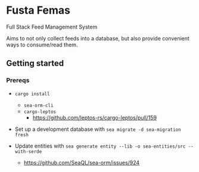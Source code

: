 # Fusta Femas

Full Stack Feed Management System

Aims to not only collect feeds into a database, but also provide convenient ways to consume/read them.

## Getting started

### Prereqs 
- `cargo install`
	- `sea-orm-cli`
	- `cargo-leptos`
		- https://github.com/leptos-rs/cargo-leptos/pull/159

- Set up a development database with `sea migrate -d sea-migration fresh`
- Update entities with `sea generate entity --lib -o sea-entities/src --with-serde`
	- https://github.com/SeaQL/sea-orm/issues/924
